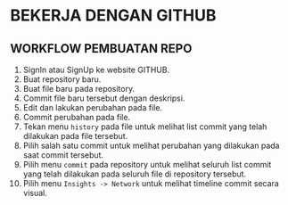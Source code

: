 # BEKERJA DENGAN GITHUB

## WORKFLOW PEMBUATAN REPO

1. SignIn atau SignUp ke website GITHUB.
2. Buat repository baru.
3. Buat file baru pada repository.
4. Commit file baru tersebut dengan deskripsi.
5. Edit dan lakukan perubahan pada file.
6. Commit perubahan pada file.
7. Tekan menu `history` pada file untuk melihat list commit yang telah dilakukan pada file tersebut.
8. Pilih salah satu commit untuk melihat perubahan yang dilakukan pada saat commit tersebut.
9. Pilih menu `commit` pada repository untuk melihat seluruh list commit yang telah dilakukan pada seluruh file di repository tersebut.
10. Pilih menu `Insights -> Network` untuk melihat timeline commit secara visual.
